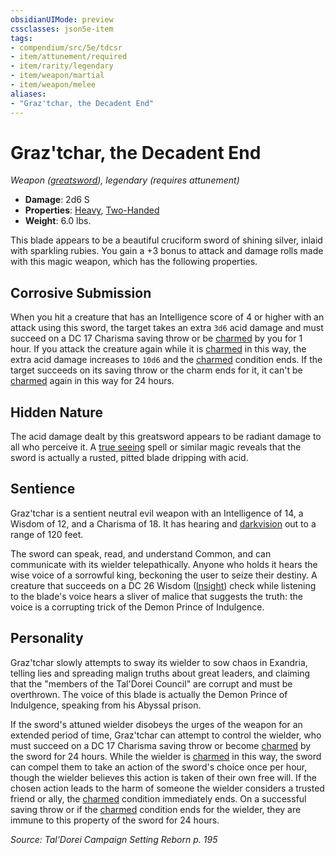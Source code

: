 ```yaml
---
obsidianUIMode: preview
cssclasses: json5e-item
tags:
- compendium/src/5e/tdcsr
- item/attunement/required
- item/rarity/legendary
- item/weapon/martial
- item/weapon/melee
aliases: 
- "Graz'tchar, the Decadent End"
---
```

# Graz'tchar, the Decadent End
*Weapon ([greatsword](Mechanics/items/greatsword.md)), legendary (requires attunement)*  

- **Damage**: 2d6 S
- **Properties**: [Heavy](Mechanics/Rules/item-properties.md#Heavy), [Two-Handed](Mechanics/Rules/item-properties.md#Two-Handed)
- **Weight**: 6.0 lbs.

This blade appears to be a beautiful cruciform sword of shining silver, inlaid with sparkling rubies. You gain a +3 bonus to attack and damage rolls made with this magic weapon, which has the following properties.

## Corrosive Submission

When you hit a creature that has an Intelligence score of 4 or higher with an attack using this sword, the target takes an extra `3d6` acid damage and must succeed on a DC 17 Charisma saving throw or be [charmed](Mechanics/Rules/conditions.md#Charmed) by you for 1 hour. If you attack the creature again while it is [charmed](Mechanics/Rules/conditions.md#Charmed) in this way, the extra acid damage increases to `10d6` and the [charmed](Mechanics/Rules/conditions.md#Charmed) condition ends. If the target succeeds on its saving throw or the charm ends for it, it can't be [charmed](Mechanics/Rules/conditions.md#Charmed) again in this way for 24 hours.

## Hidden Nature

The acid damage dealt by this greatsword appears to be radiant damage to all who perceive it. A [true seeing](Mechanics/spells/true-seeing.md) spell or similar magic reveals that the sword is actually a rusted, pitted blade dripping with acid.

## Sentience

Graz'tchar is a sentient neutral evil weapon with an Intelligence of 14, a Wisdom of 12, and a Charisma of 18. It has hearing and [darkvision](Mechanics/Rules/senses.md#Darkvision) out to a range of 120 feet.

The sword can speak, read, and understand Common, and can communicate with its wielder telepathically. Anyone who holds it hears the wise voice of a sorrowful king, beckoning the user to seize their destiny. A creature that succeeds on a DC 26 Wisdom ([Insight](Mechanics/Rules/skills.md#Insight)) check while listening to the blade's voice hears a sliver of malice that suggests the truth: the voice is a corrupting trick of the Demon Prince of Indulgence.

## Personality

Graz'tchar slowly attempts to sway its wielder to sow chaos in Exandria, telling lies and spreading malign truths about great leaders, and claiming that the "members of the Tal'Dorei Council" are corrupt and must be overthrown. The voice of this blade is actually the Demon Prince of Indulgence, speaking from his Abyssal prison.

If the sword's attuned wielder disobeys the urges of the weapon for an extended period of time, Graz'tchar can attempt to control the wielder, who must succeed on a DC 17 Charisma saving throw or become [charmed](Mechanics/Rules/conditions.md#Charmed) by the sword for 24 hours. While the wielder is [charmed](Mechanics/Rules/conditions.md#Charmed) in this way, the sword can compel them to take an action of the sword's choice once per hour, though the wielder believes this action is taken of their own free will. If the chosen action leads to the harm of someone the wielder considers a trusted friend or ally, the [charmed](Mechanics/Rules/conditions.md#Charmed) condition immediately ends. On a successful saving throw or if the [charmed](Mechanics/Rules/conditions.md#Charmed) condition ends for the wielder, they are immune to this property of the sword for 24 hours.

*Source: Tal'Dorei Campaign Setting Reborn p. 195*